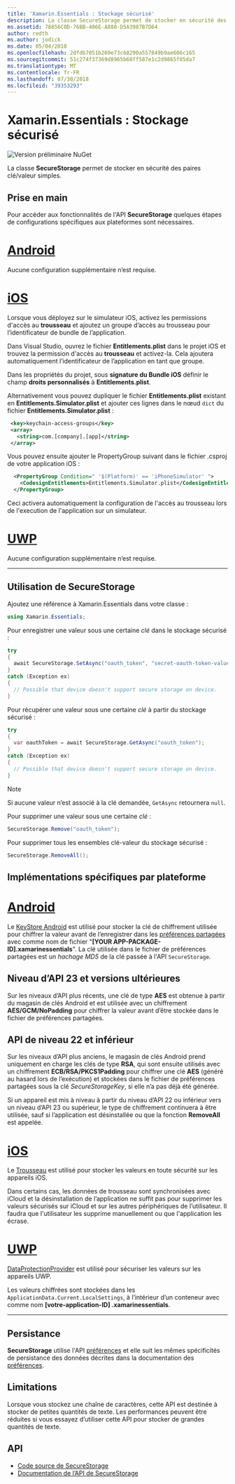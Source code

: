 ```yaml
---
title: 'Xamarin.Essentials : Stockage sécurisé'
description: La classe SecureStorage permet de stocker en sécurité des paires clé/valeur simples.
ms.assetid: 78856C0D-76BB-406E-A880-D5A3987B7D64
author: redth
ms.author: jodick
ms.date: 05/04/2018
ms.openlocfilehash: 2dfdb7051b269e73c68290a557849b9ae606c165
ms.sourcegitcommit: 51c274f37369d8965b68ff587e1c2d9865f85da7
ms.translationtype: MT
ms.contentlocale: fr-FR
ms.lasthandoff: 07/30/2018
ms.locfileid: "39353293"
---
```

# <a name="xamarinessentials-secure-storage"></a>Xamarin.Essentials : Stockage sécurisé

![Version préliminaire NuGet](~/media/shared/pre-release.png)

La classe **SecureStorage** permet de stocker en sécurité des paires clé/valeur simples.

## <a name="getting-started"></a>Prise en main

Pour accéder aux fonctionnalités de l'API **SecureStorage** quelques étapes de configurations spécifiques aux plateformes sont nécessaires.

# <a name="androidtabandroid"></a>[Android](#tab/android)

Aucune configuration supplémentaire n’est requise.

# <a name="iostabios"></a>[iOS](#tab/ios)

Lorsque vous déployez sur le simulateur iOS, activez les permissions d'accès au **trousseau** et ajoutez un groupe d’accès au trousseau pour l’identificateur de bundle de l’application.

Dans Visual Studio, ouvrez le fichier **Entitlements.plist** dans le projet iOS et trouvez la permission d'accès au **trousseau** et activez-la. Cela ajoutera automatiquement l’identificateur de l’application en tant que groupe.

Dans les propriétés du projet, sous **signature du Bundle iOS** définir le champ **droits personnalisés** à **Entitlements.plist**.

Alternativement vous pouvez dupliquer le fichier **Entitlements.plist** existant en **Entitlements.Simulator.plist** et ajouter ces lignes dans le nœud `dict` du fichier **Entitlements.Simulator.plist** :

 ```xml
  <key>keychain-access-groups</key>
  <array>
    <string>com.[company].[app]</string>
  </array>
```

Vous pouvez ensuite ajouter le PropertyGroup suivant dans le fichier .csproj de votre application iOS :

```xml
  <PropertyGroup Condition=" '$(Platform)' == 'iPhoneSimulator' ">
    <CodesignEntitlements>Entitlements.Simulator.plist</CodesignEntitlements>
  </PropertyGroup>
```

Ceci activera automatiquement la configuration de l'accès au trousseau lors de l'execution de l'application sur un simulateur.

# <a name="uwptabuwp"></a>[UWP](#tab/uwp)

Aucune configuration supplémentaire n’est requise.

-----

## <a name="using-secure-storage"></a>Utilisation de **SecureStorage**

Ajoutez une référence à Xamarin.Essentials dans votre classe :

```csharp
using Xamarin.Essentials;
```

Pour enregistrer une valeur sous une certaine _clé_ dans le stockage sécurisé :

```csharp
try
{
  await SecureStorage.SetAsync("oauth_token", "secret-oauth-token-value");
}
catch (Exception ex)
{
  // Possible that device doesn't support secure storage on device.
}
```

Pour récupérer une valeur sous une certaine _clé_ à partir du stockage sécurisé :

```csharp
try
{
  var oauthToken = await SecureStorage.GetAsync("oauth_token");
}
catch (Exception ex)
{
  // Possible that device doesn't support secure storage on device.
}
```

> [!NOTE]
> Si aucune valeur n’est associé à la clé demandée, `GetAsync` retournera `null`.

Pour supprimer une valeur sous une certaine _clé_ :

```csharp
SecureStorage.Remove("oauth_token");
```

Pour supprimer tous les ensembles clé-valeur du stockage sécurisé :

```csharp
SecureStorage.RemoveAll();
```

## <a name="platform-implementation-specifics"></a>Implémentations spécifiques par plateforme

# <a name="androidtabandroid"></a>[Android](#tab/android)

Le [KeyStore Android](https://developer.android.com/training/articles/keystore.html) est utilisé pour stocker la clé de chiffrement utilisée pour chiffrer la valeur avant de l’enregistrer dans les [préférences partagées](https://developer.android.com/training/data-storage/shared-preferences.html) avec comme nom de fichier "**[YOUR APP-PACKAGE-ID].xamarinessentials**".  La clé utilisée dans le fichier de préférences partagées est un _hachage MD5_ de la clé passée à l'API `SecureStorage`.

## <a name="api-level-23-and-higher"></a>Niveau d’API 23 et versions ultérieures

Sur les niveaux d’API plus récents, une clé de type **AES** est obtenue à partir du magasin de clés Android et est utilisée avec un chiffrement **AES/GCM/NoPadding** pour chiffrer la valeur avant d’être stockée dans le fichier de préférences partagées.

## <a name="api-level-22-and-lower"></a>API de niveau 22 et inférieur

Sur les niveaux d’API plus anciens, le magasin de clés Android prend uniquement en charge les clés de type **RSA**, qui sont ensuite utilisés avec un chiffrement **ECB/RSA/PKCS1Padding** pour chiffrer une clé **AES** (généré au hasard lors de l’exécution) et stockées dans le fichier de préférences partagées sous la clé _SecureStorageKey_, si elle n’a pas déjà été générée.

Si un appareil est mis à niveau à partir du niveau d’API 22 ou inférieur vers un niveau d’API 23 ou supérieur, le type de chiffrement continuera à être utilisée, sauf si l’application est désinstallée ou que la fonction **RemoveAll** est appelée.

# <a name="iostabios"></a>[iOS](#tab/ios)

Le [Trousseau](https://developer.xamarin.com/api/type/Security.SecKeyChain/) est utilisé pour stocker les valeurs en toute sécurité sur les appareils iOS.

Dans certains cas, les données de trousseau sont synchronisées avec iCloud et la désinstallation de l’application ne suffit pas pour supprimer les valeurs sécurisés sur iCloud et sur les autres périphériques de l’utilisateur. Il faudra que l'utilisateur les supprime manuellement ou que l'application les écrase.

# <a name="uwptabuwp"></a>[UWP](#tab/uwp)

[DataProtectionProvider](https://docs.microsoft.com/uwp/api/windows.security.cryptography.dataprotection.dataprotectionprovider) est utilisé pour sécuriser les valeurs sur les appareils UWP.

Les valeurs chiffrées sont stockées dans les `ApplicationData.Current.LocalSettings`, à l’intérieur d’un conteneur avec comme nom **[votre-application-ID] .xamarinessentials**.

-----

## <a name="persistence"></a>Persistance

**SecureStorage** utilise l'API [préférences](preferences.md) et elle suit les mêmes spécificités de persistance des données décrites dans la documentation des [préférences](preferences.md#persistence).

## <a name="limitations"></a>Limitations

Lorsque vous stockez une chaîne de caractères, cette API est destinée à stocker de petites quantités de texte. Les performances peuvent être réduites si vous essayez d’utiliser cette API pour stocker de grandes quantités de texte.

## <a name="api"></a>API

- [Code source de SecureStorage](https://github.com/xamarin/Essentials/tree/master/Xamarin.Essentials/SecureStorage)
- [Documentation de l’API de SecureStorage](xref:Xamarin.Essentials.SecureStorage)
